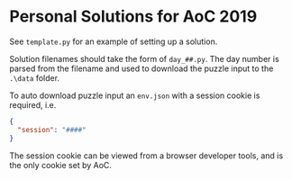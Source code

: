 Personal Solutions for AoC 2019
===============================

See `template.py` for an example of setting up a solution.

Solution filenames should take the form of `day_##.py`. The day number is parsed from the filename and used to download the puzzle input to the `.\data` folder.

To auto download puzzle input an `env.json` with a session cookie is required, i.e.

```json
{
  "session": "####"
}
```

The session cookie can be viewed from a browser developer tools, and is the only cookie set by AoC.